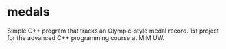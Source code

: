 # medals
Simple C++ program that tracks an Olympic-style medal record. 1st project for the advanced C++ programming course at MIM UW.
